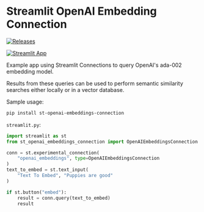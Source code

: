 # Streamlit OpenAI Embedding Connection

[![Releases](https://img.shields.io/pypi/v/st-openai-embeddings-connection)](https://pypi.org/project/st-openai-embeddings-connection/)

[![Streamlit App](https://static.streamlit.io/badges/streamlit_badge_black_white.svg)](https://st-embeddings.streamlit.app)

Example app using Streamlit Connections to query OpenAI's ada-002 embedding model.

Results from these queries can be used to perform semantic similarity searches either locally or in a vector database.

Sample usage:

```sh
pip install st-openai-embeddings-connection
```

`streamlit.py`:

```py
import streamlit as st
from st_openai_embeddings_connection import OpenAIEmbeddingsConnection

conn = st.experimental_connection(
    "openai_embeddings", type=OpenAIEmbeddingsConnection
)
text_to_embed = st.text_input(
    "Text To Embed", "Puppies are good"
)

if st.button("embed"):
    result = conn.query(text_to_embed)
    result

```